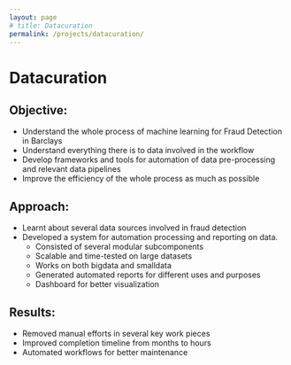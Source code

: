 ```yaml
---
layout: page
# title: Datacuration
permalink: /projects/datacuration/
---
```


# Datacuration

## Objective:
  - Understand the whole process of machine learning for Fraud Detection in Barclays
  - Understand everything there is to data involved in the workflow
  - Develop frameworks and tools for automation of data pre-processing and relevant data pipelines
  - Improve the efficiency of the whole process as much as possible

## Approach:
  - Learnt about several data sources involved in fraud detection
  - Developed a system for automation processing and reporting on data. 
    - Consisted of several modular subcomponents
    - Scalable and time-tested on large datasets
    - Works on both bigdata and smalldata
    - Generated automated reports for different uses and purposes
    - Dashboard for better visualization

## Results:
  - Removed manual efforts in several key work pieces
  - Improved completion timeline from months to hours 
  - Automated workflows for better maintenance
